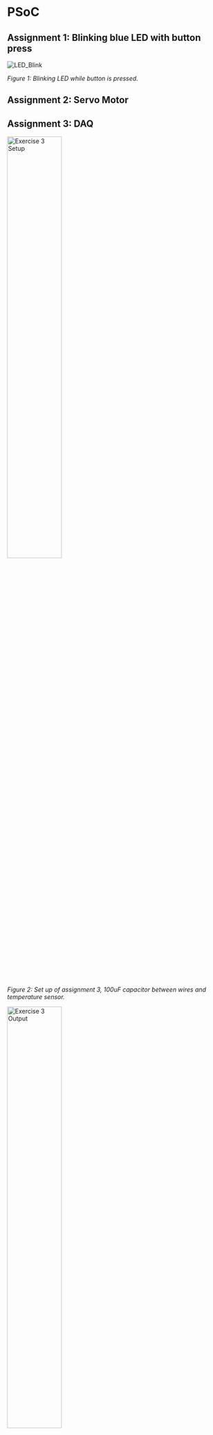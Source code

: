 # PSoC

## Assignment 1: Blinking blue LED with button press
![LED_Blink](https://github.com/Gemmus/PSoC/assets/112064697/c01416cb-8322-41eb-a3f2-6a057c6361b2)
<p><em>Figure 1: Blinking LED while button is pressed.</em></p>


## Assignment 2: Servo Motor 

## Assignment 3: DAQ

<img src="https://github.com/Gemmus/PSoC/assets/112064697/1fca26a5-aac6-45a1-b34b-775cc67214f6" alt="Exercise 3 Setup" width="50%">
<p><em>Figure 2: Set up of assignment 3, 100uF capacitor between wires and temperature sensor.</em></p>

<img src="https://github.com/Gemmus/PSoC/assets/112064697/42c2b23d-cef5-462f-a093-2dc2f9df329f" alt="Exercise 3 Output" width="50%">
<p><em>Figure 3: Example output of assignment 3.</em></p>

## Assignment 4: SPI & I2C

<img src="https://github.com/Gemmus/PSoC/assets/112064697/bcd570c1-13d7-4c02-830f-6d985f477ac0" alt="Exercise 3 Output">
<p><em>Figure 4: Set up of assignment 4.</em></p>


<img src="https://github.com/Gemmus/PSoC/assets/112064697/0712d5e9-9e4c-4278-8a52-3e9142ccf05f" alt="Exercise 3 Output" width="50%">
<p><em>Figure 5: Example output of assignment 4.</em></p>

## Assignment 5: OneWire

<img src="https://github.com/Gemmus/PSoC/assets/112064697/a82b9b3a-9e9f-4c4f-b79e-8a975d3379d9" alt="Exercise 3 Output" width="50%">
<p><em>Figure 6: Set up of assignment 5.</em></p>

<img src="https://github.com/Gemmus/PSoC/assets/112064697/c0524af0-1071-4714-83e0-3a8657f0e46f" alt="Exercise 3 Output" width="50%">
<p><em>Figure 7: Example output of assignment 5.</em></p>

## Project: 
